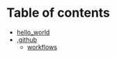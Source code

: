 # Table of contents

* [hello\_world](README.md)
* [.github](.github/README.md)
  * [workflows](.github/workflows/README.md)
